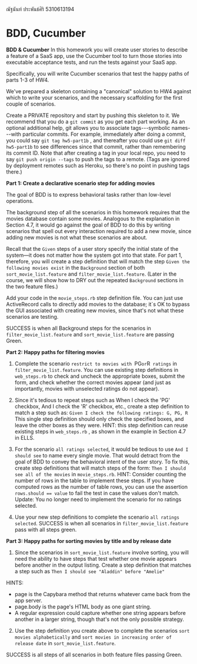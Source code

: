 

ณัฐนันท์ ประพันธ์ศิริ 5310613194




BDD, Cucumber
===

**BDD & Cucumber**
In this homework you will create user stories to describe a feature of a SaaS app, use the Cucumber tool to turn those stories into executable acceptance tests, and run the tests against your SaaS app.

Specifically, you will write Cucumber scenarios that test the happy paths of parts 1-3 of HW4.

We've prepared a skeleton containing a "canonical" solution to HW4 against which to write your scenarios, and the necessary scaffolding for the first couple of scenarios.

Create a PRIVATE repository and start by pushing this skeleton to it. We recommend that you do a `git commit` as you get each part working.  As an optional additional help, git allows you to associate tags---symbolic names---with particular commits.  For example, immediately after doing a commit, you could say `git tag hw5-part1b` , and thereafter you could use `git diff hw5-part1b` to see differences since that commit, rather than remembering its commit ID.  Note that after creating a tag in your local repo, you need to say `git push origin --tags` to push the tags to a remote.  (Tags are ignored by deployment remotes such as Heroku, so there's no point in pushing tags there.)

**Part 1: Create a declarative scenario step for adding movies**

The goal of BDD is to express behavioral tasks rather than low-level operations.

The background step of all the scenarios in this homework requires that the movies database contain some movies.  Analogous to the explanation in Section 4.7, it would go against the goal of BDD to do this by writing scenarios that spell out every interaction required to add a new movie, since adding new movies is not what these scenarios are about.

Recall that the `Given` steps of a user story specify the initial state of the system—it does not matter how the system got into that state.  For part 1, therefore, you will create a step definition that will match the step `Given the following movies exist` in the `Background` section of both `sort_movie_list.feature` and `filter_movie_list.feature`.  (Later in the course, we will show how to DRY out the repeated `Background` sections in the two feature files.)

Add your code in the `movie_steps.rb` step definition file.  You can just use ActiveRecord calls to directly add movies to the database; it`s OK to bypass the GUI associated with creating new movies, since that's not what these scenarios are testing.

SUCCESS is when all Background steps for the scenarios in `filter_movie_list.feature` and `sort_movie_list.feature` are passing Green.

**Part 2: Happy paths for filtering movies**

1. Complete the scenario `restrict to movies with `PG` or `R` ratings` in `filter_movie_list.feature`. You can use existing step definitions in `web_steps.rb` to check and uncheck the appropriate boxes, submit the form, and check whether the correct movies appear (and just as importantly, movies with unselected ratings do not appear).

2. Since it's tedious to repeat steps such as When I check the 'PG' checkbox, And I check the 'R' checkbox, etc., create a step definition to match a step such as:
`Given I check the following ratings: G, PG, R`
This single step definition should only check the specified boxes, and leave the other boxes as they were. HINT: this step definition can reuse existing steps in  `web_steps.rb` , as shown in the example in Section 4.7 in ELLS.

3. For the scenario `all ratings selected`, it would be tedious to use `And I should see` to name every single movie. That would detract from the goal of BDD to convey the behavioral intent of the user story. To fix this, create step definitions that will match steps of the form: 
`Then I should see all of the movies` in `movie_steps.rb`. 
HINT: Consider counting the number of rows in the table to implement these steps. If you have computed rows as the number of table rows, you can use the assertion 
`rows.should == value`
to fail the test in case the values don't match.
Update: You no longer need to implement the scenario for no ratings selected.

4. Use your new step definitions to complete the scenario `all ratings selected`. SUCCESS is when all scenarios in `filter_movie_list.feature` pass with all steps green.

**Part 3: Happy paths for sorting movies by title and by release date**

1. Since the scenarios in `sort_movie_list.feature` involve sorting, you will need the ability to have steps that test whether one movie appears before another in the output listing. Create a step definition that matches a step such as 
`Then I should see "Aladdin" before "Amelie"`

  HINTS:
  * page is the Capybara method that returns whatever came back from the app server.
  * page.body is the page's HTML body as one giant string.
  * A regular expression could capture whether one string appears before another in a larger string, though that's not the only possible strategy.

2. Use the step definition you create above to complete the scenarios `sort movies alphabetically` and `sort movies in increasing order of release date` in `sort_movie_list.feature`.

SUCCESS is all steps of all scenarios in both feature files passing Green.
